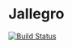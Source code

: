 # Jallegro

[![Build Status](https://github.com/LegionAtol/Jallegro.jl/actions/workflows/CI.yml/badge.svg?branch=main)](https://github.com/LegionAtol/Jallegro.jl/actions/workflows/CI.yml?query=branch%3Amain)
